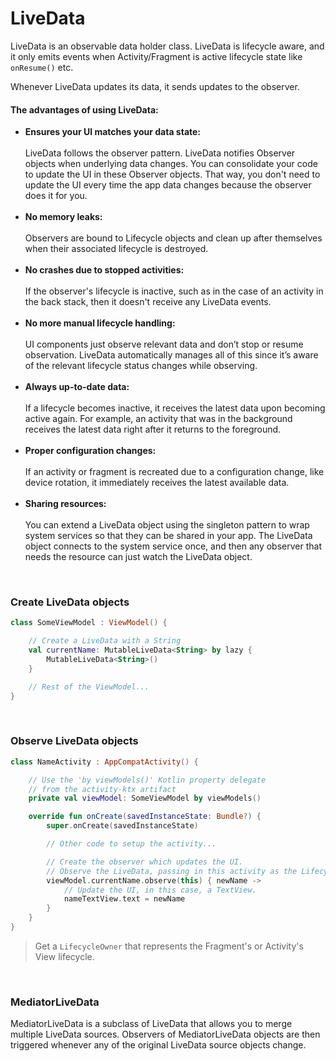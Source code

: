 # LiveData

LiveData is an observable data holder class. LiveData is lifecycle aware, and it only emits events when
Activity/Fragment is active lifecycle state like `onResume()` etc.

Whenever LiveData updates its data, it sends updates to the observer.

#### The advantages of using LiveData:

* **Ensures your UI matches your data state:** <br/><br/>LiveData follows the observer pattern. LiveData notifies
  Observer objects when underlying data changes. You can consolidate your code to update the UI in these Observer
  objects. That way, you don't need to update the UI every time the app data changes because the observer does it for
  you.
  <br/><br/>
* **No memory leaks:** <br/><br/>Observers are bound to Lifecycle objects and clean up after themselves when their
  associated lifecycle is destroyed.<br/><br/>
* **No crashes due to stopped activities:** <br/><br/>If the observer's lifecycle is inactive, such as in the case of an
  activity in the back stack, then it doesn't receive any LiveData events.<br/><br/>
* **No more manual lifecycle handling:** <br/><br/>UI components just observe relevant data and don’t stop or resume
  observation. LiveData automatically manages all of this since it’s aware of the relevant lifecycle status changes
  while observing.<br/><br/>
* **Always up-to-date data:** <br/><br/>If a lifecycle becomes inactive, it receives the latest data upon becoming
  active again. For example, an activity that was in the background receives the latest data right after it returns to
  the foreground.<br/><br/>
* **Proper configuration changes:** <br/><br/>If an activity or fragment is recreated due to a configuration change,
  like device rotation, it immediately receives the latest available data.<br/><br/>
* **Sharing resources:** <br/><br/>You can extend a LiveData object using the singleton pattern to wrap system services
  so that they can be shared in your app. The LiveData object connects to the system service once, and then any observer
  that needs the resource can just watch the LiveData object.

<br/>

### Create LiveData objects

```kotlin
class SomeViewModel : ViewModel() {

    // Create a LiveData with a String
    val currentName: MutableLiveData<String> by lazy {
        MutableLiveData<String>()
    }

    // Rest of the ViewModel...
}
```

<br/>

### Observe LiveData objects

```kotlin
class NameActivity : AppCompatActivity() {

    // Use the 'by viewModels()' Kotlin property delegate
    // from the activity-ktx artifact
    private val viewModel: SomeViewModel by viewModels()

    override fun onCreate(savedInstanceState: Bundle?) {
        super.onCreate(savedInstanceState)

        // Other code to setup the activity...

        // Create the observer which updates the UI.
        // Observe the LiveData, passing in this activity as the LifecycleOwner and the observer.
        viewModel.currentName.observe(this) { newName ->
            // Update the UI, in this case, a TextView.
            nameTextView.text = newName
        }
    }
}
```

> Get a `LifecycleOwner` that represents the Fragment's or Activity's View lifecycle.

<br/>

### MediatorLiveData

MediatorLiveData is a subclass of LiveData that allows you to merge multiple LiveData sources. Observers of
MediatorLiveData objects are then triggered whenever any of the original LiveData source objects change.

